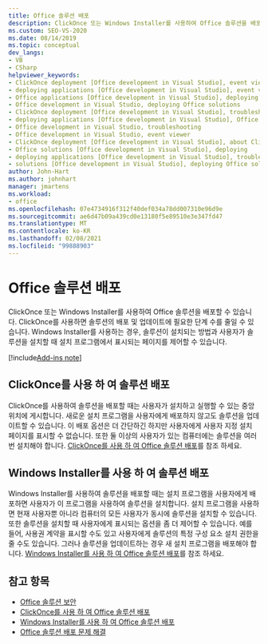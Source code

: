 ```yaml
---
title: Office 솔루션 배포
description: ClickOnce 또는 Windows Installer를 사용하여 Office 솔루션을 배포할 수 있습니다. ClickOnce를 사용 하면 솔루션을 배포 하는 데 필요한 단계 수를 줄일 수 있습니다.
ms.custom: SEO-VS-2020
ms.date: 08/14/2019
ms.topic: conceptual
dev_langs:
- VB
- CSharp
helpviewer_keywords:
- ClickOnce deployment [Office development in Visual Studio], event viewer
- deploying applications [Office development in Visual Studio], event viewer
- Office applications [Office development in Visual Studio], deploying Office solutions
- Office development in Visual Studio, deploying Office solutions
- ClickOnce deployment [Office development in Visual Studio], troubleshooting
- deploying applications [Office development in Visual Studio], Office solutions (2007 system)
- Office development in Visual Studio, troubleshooting
- Office development in Visual Studio, event viewer
- ClickOnce deployment [Office development in Visual Studio], about ClickOnce solution deployments
- Office solutions [Office development in Visual Studio], deploying
- deploying applications [Office development in Visual Studio], troubleshooting
- solutions [Office development in Visual Studio], deploying Office solutions (2007 system)
author: John-Hart
ms.author: johnhart
manager: jmartens
ms.workload:
- office
ms.openlocfilehash: 07e4734916f312f40def034a78dd007310e96d9e
ms.sourcegitcommit: ae6d47b09a439cd0e13180f5e89510e3e347fd47
ms.translationtype: MT
ms.contentlocale: ko-KR
ms.lasthandoff: 02/08/2021
ms.locfileid: "99888903"
---
```

# <a name="deploy-an-office-solution"></a>Office 솔루션 배포
  ClickOnce 또는 Windows Installer를 사용하여 Office 솔루션을 배포할 수 있습니다. ClickOnce를 사용하면 솔루션의 배포 및 업데이트에 필요한 단계 수를 줄일 수 있습니다. Windows Installer를 사용하는 경우, 솔루션이 설치되는 방법과 사용자가 솔루션을 설치할 때 설치 프로그램에서 표시되는 페이지를 제어할 수 있습니다.

[!include[Add-ins note](includes/addinsnote.md)]

## <a name="deploy-a-solution-by-using-clickonce"></a>ClickOnce를 사용 하 여 솔루션 배포
 ClickOnce를 사용하여 솔루션을 배포할 때는 사용자가 설치하고 실행할 수 있는 중앙 위치에 게시합니다. 새로운 설치 프로그램을 사용자에게 배포하지 않고도 솔루션을 업데이트할 수 있습니다.  이 배포 옵션은 더 간단하긴 하지만 사용자에게 사용자 지정 설치 페이지를 표시할 수 없습니다. 또한 둘 이상의 사용자가 있는 컴퓨터에는 솔루션을 여러 번 설치해야 합니다. [ClickOnce를 사용 하 여 Office 솔루션 배포](../vsto/deploying-an-office-solution-by-using-clickonce.md)를 참조 하세요.

## <a name="deploy-a-solution-by-using-windows-installer"></a>Windows Installer를 사용 하 여 솔루션 배포
 Windows Installer를 사용하여 솔루션을 배포할 때는 설치 프로그램을 사용자에게 배포하면 사용자가 이 프로그램을 사용하여 솔루션을 설치합니다. 설치 프로그램을 사용하면 현재 사용자뿐 아니라 컴퓨터의 모든 사용자가 동시에 솔루션을 설치할 수 있습니다. 또한 솔루션을 설치할 때 사용자에게 표시되는 옵션을 좀 더 제어할 수 있습니다. 예를 들어, 사용권 계약을 표시할 수도 있고 사용자에게 솔루션의 특정 구성 요소 설치 권한을 줄 수도 있습니다. 그러나 솔루션을 업데이트하는 경우 새 설치 프로그램을 배포해야 합니다. [Windows Installer를 사용 하 여 Office 솔루션 배포](../vsto/deploying-a-vsto-solution-by-using-windows-installer.md)를 참조 하세요.

## <a name="see-also"></a>참고 항목
- [Office 솔루션 보안](../vsto/securing-office-solutions.md)
- [ClickOnce를 사용 하 여 Office 솔루션 배포](../vsto/deploying-an-office-solution-by-using-clickonce.md)
- [Windows Installer를 사용 하 여 Office 솔루션 배포](../vsto/deploying-a-vsto-solution-by-using-windows-installer.md)
- [Office 솔루션 배포 문제 해결](../vsto/troubleshooting-office-solution-deployment.md)
